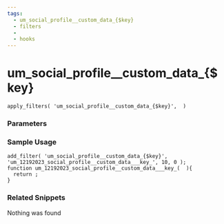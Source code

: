 ```yaml
---
tags: 
  - um_social_profile__custom_data_{$key}
  - filters
  - 
  - hooks
---
```

# um\_social\_profile\_\_custom\_data\_{$key}

``` php:no-line-numbers
apply_filters( 'um_social_profile__custom_data_{$key}',  )
```
<div class='hook-sep'></div>

### Parameters

<div class='hook-sep'></div>



### Sample Usage

``` php:no-line-numbers
add_filter( 'um_social_profile__custom_data_{$key}', 'um_12192023_social_profile__custom_data___key_', 10, 0 );
function um_12192023_social_profile__custom_data___key_(  ){
  return ;
}
```
<div class='hook-sep'></div>



### Related Snippets

Nothing was found

